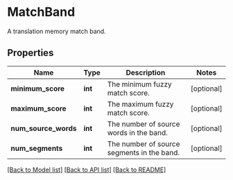 # MatchBand

A translation memory match band. 
## Properties
Name | Type | Description | Notes
------------ | ------------- | ------------- | -------------
**minimum_score** | **int** | The minimum fuzzy match score. | [optional] 
**maximum_score** | **int** | The maximum fuzzy match score. | [optional] 
**num_source_words** | **int** | The number of source words in the band. | [optional] 
**num_segments** | **int** | The number of source segments in the band. | [optional] 

[[Back to Model list]](../README.md#documentation-for-models) [[Back to API list]](../README.md#documentation-for-api-endpoints) [[Back to README]](../README.md)


